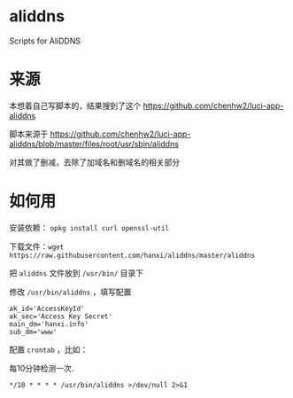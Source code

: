# aliddns
Scripts for AliDDNS

# 来源
本想着自己写脚本的，结果搜到了这个 https://github.com/chenhw2/luci-app-aliddns

脚本来源于 https://github.com/chenhw2/luci-app-aliddns/blob/master/files/root/usr/sbin/aliddns

对其做了删减，去除了加域名和删域名的相关部分

# 如何用

安装依赖： `opkg install curl openssl-util`

下载文件：`wget https://raw.githubusercontent.com/hanxi/aliddns/master/aliddns`

把 `aliddns` 文件放到 `/usr/bin/` 目录下

修改 `/usr/bin/aliddns` ，填写配置
```
ak_id='AccessKeyId'
ak_sec='Access Key Secret'
main_dm='hanxi.info'
sub_dm='www'
```

配置 `crontab` ，比如：

每10分钟检测一次.

```
*/10 * * * * /usr/bin/aliddns >/dev/null 2>&1
```
